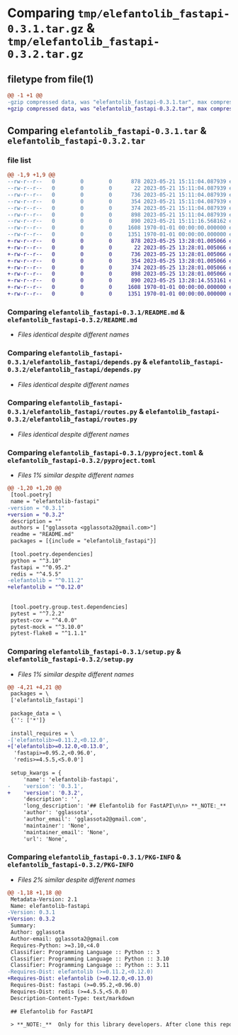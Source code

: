 # Comparing `tmp/elefantolib_fastapi-0.3.1.tar.gz` & `tmp/elefantolib_fastapi-0.3.2.tar.gz`

## filetype from file(1)

```diff
@@ -1 +1 @@
-gzip compressed data, was "elefantolib_fastapi-0.3.1.tar", max compression
+gzip compressed data, was "elefantolib_fastapi-0.3.2.tar", max compression
```

## Comparing `elefantolib_fastapi-0.3.1.tar` & `elefantolib_fastapi-0.3.2.tar`

### file list

```diff
@@ -1,9 +1,9 @@
--rw-r--r--   0        0        0      878 2023-05-21 15:11:04.087939 elefantolib_fastapi-0.3.1/README.md
--rw-r--r--   0        0        0       22 2023-05-21 15:11:04.087939 elefantolib_fastapi-0.3.1/elefantolib_fastapi/__init__.py
--rw-r--r--   0        0        0      736 2023-05-21 15:11:04.087939 elefantolib_fastapi-0.3.1/elefantolib_fastapi/depends.py
--rw-r--r--   0        0        0      354 2023-05-21 15:11:04.087939 elefantolib_fastapi-0.3.1/elefantolib_fastapi/exceptions.py
--rw-r--r--   0        0        0      374 2023-05-21 15:11:04.087939 elefantolib_fastapi-0.3.1/elefantolib_fastapi/requests.py
--rw-r--r--   0        0        0      898 2023-05-21 15:11:04.087939 elefantolib_fastapi-0.3.1/elefantolib_fastapi/routes.py
--rw-r--r--   0        0        0      890 2023-05-21 15:11:16.568162 elefantolib_fastapi-0.3.1/pyproject.toml
--rw-r--r--   0        0        0     1608 1970-01-01 00:00:00.000000 elefantolib_fastapi-0.3.1/setup.py
--rw-r--r--   0        0        0     1351 1970-01-01 00:00:00.000000 elefantolib_fastapi-0.3.1/PKG-INFO
+-rw-r--r--   0        0        0      878 2023-05-25 13:28:01.005066 elefantolib_fastapi-0.3.2/README.md
+-rw-r--r--   0        0        0       22 2023-05-25 13:28:01.005066 elefantolib_fastapi-0.3.2/elefantolib_fastapi/__init__.py
+-rw-r--r--   0        0        0      736 2023-05-25 13:28:01.005066 elefantolib_fastapi-0.3.2/elefantolib_fastapi/depends.py
+-rw-r--r--   0        0        0      354 2023-05-25 13:28:01.005066 elefantolib_fastapi-0.3.2/elefantolib_fastapi/exceptions.py
+-rw-r--r--   0        0        0      374 2023-05-25 13:28:01.005066 elefantolib_fastapi-0.3.2/elefantolib_fastapi/requests.py
+-rw-r--r--   0        0        0      898 2023-05-25 13:28:01.005066 elefantolib_fastapi-0.3.2/elefantolib_fastapi/routes.py
+-rw-r--r--   0        0        0      890 2023-05-25 13:28:14.553161 elefantolib_fastapi-0.3.2/pyproject.toml
+-rw-r--r--   0        0        0     1608 1970-01-01 00:00:00.000000 elefantolib_fastapi-0.3.2/setup.py
+-rw-r--r--   0        0        0     1351 1970-01-01 00:00:00.000000 elefantolib_fastapi-0.3.2/PKG-INFO
```

### Comparing `elefantolib_fastapi-0.3.1/README.md` & `elefantolib_fastapi-0.3.2/README.md`

 * *Files identical despite different names*

### Comparing `elefantolib_fastapi-0.3.1/elefantolib_fastapi/depends.py` & `elefantolib_fastapi-0.3.2/elefantolib_fastapi/depends.py`

 * *Files identical despite different names*

### Comparing `elefantolib_fastapi-0.3.1/elefantolib_fastapi/routes.py` & `elefantolib_fastapi-0.3.2/elefantolib_fastapi/routes.py`

 * *Files identical despite different names*

### Comparing `elefantolib_fastapi-0.3.1/pyproject.toml` & `elefantolib_fastapi-0.3.2/pyproject.toml`

 * *Files 1% similar despite different names*

```diff
@@ -1,20 +1,20 @@
 [tool.poetry]
 name = "elefantolib-fastapi"
-version = "0.3.1"
+version = "0.3.2"
 description = ""
 authors = ["gglassota <gglassota2@gmail.com>"]
 readme = "README.md"
 packages = [{include = "elefantolib_fastapi"}]
 
 [tool.poetry.dependencies]
 python = "^3.10"
 fastapi = "^0.95.2"
 redis = "^4.5.5"
-elefantolib = "^0.11.2"
+elefantolib = "^0.12.0"
 
 
 [tool.poetry.group.test.dependencies]
 pytest = "^7.2.2"
 pytest-cov = "^4.0.0"
 pytest-mock = "^3.10.0"
 pytest-flake8 = "^1.1.1"
```

### Comparing `elefantolib_fastapi-0.3.1/setup.py` & `elefantolib_fastapi-0.3.2/setup.py`

 * *Files 1% similar despite different names*

```diff
@@ -4,21 +4,21 @@
 packages = \
 ['elefantolib_fastapi']
 
 package_data = \
 {'': ['*']}
 
 install_requires = \
-['elefantolib>=0.11.2,<0.12.0',
+['elefantolib>=0.12.0,<0.13.0',
  'fastapi>=0.95.2,<0.96.0',
  'redis>=4.5.5,<5.0.0']
 
 setup_kwargs = {
     'name': 'elefantolib-fastapi',
-    'version': '0.3.1',
+    'version': '0.3.2',
     'description': '',
     'long_description': '## Elefantolib for FastAPI\n\n> **_NOTE:_**  Only for this library developers. After clone this repository you should run command:\n> \n\n ```console \ngit config core.hooksPath .githooks\n```\n\n\n## Installation\n\n<div class="termy">\n\n```console\npoetry add elefantolib-fastapi\n```\n</div>\n\n## Example\n\n### Prepare\n\n* Add environmental variables\n\n```\nSECRET=\nALGORITHM=\nISSUER=\n```\n* Defaults:\n    \n    - SECRET - not set, this is required\n    - ALGORITHM=HS256\n    - ISSUER=Consumer\n\n### Create it\n\n* Create a file `main.py` with:\n\n```Python\nfrom elefantolib_fastapi.requests import Request\nfrom elefantolib_fastapi.routes import APIRoute\n\nfrom fastapi import FastAPI\n\napp = FastAPI()\n\napp.router.route_class = APIRoute\n\n\n@app.get(\'/\')\ndef index(request: Request):\n    # TODO something\n    response = request.pfm.services.some_service_name.get(\'path-to-endpoint\')\n    return response\n\n```',
     'author': 'gglassota',
     'author_email': 'gglassota2@gmail.com',
     'maintainer': 'None',
     'maintainer_email': 'None',
     'url': 'None',
```

### Comparing `elefantolib_fastapi-0.3.1/PKG-INFO` & `elefantolib_fastapi-0.3.2/PKG-INFO`

 * *Files 2% similar despite different names*

```diff
@@ -1,18 +1,18 @@
 Metadata-Version: 2.1
 Name: elefantolib-fastapi
-Version: 0.3.1
+Version: 0.3.2
 Summary: 
 Author: gglassota
 Author-email: gglassota2@gmail.com
 Requires-Python: >=3.10,<4.0
 Classifier: Programming Language :: Python :: 3
 Classifier: Programming Language :: Python :: 3.10
 Classifier: Programming Language :: Python :: 3.11
-Requires-Dist: elefantolib (>=0.11.2,<0.12.0)
+Requires-Dist: elefantolib (>=0.12.0,<0.13.0)
 Requires-Dist: fastapi (>=0.95.2,<0.96.0)
 Requires-Dist: redis (>=4.5.5,<5.0.0)
 Description-Content-Type: text/markdown
 
 ## Elefantolib for FastAPI
 
 > **_NOTE:_**  Only for this library developers. After clone this repository you should run command:
```

